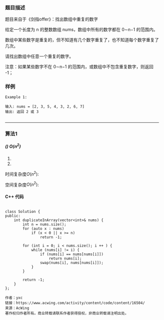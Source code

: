 ### 题目描述
题目来自于《剑指offer》：找出数组中重复的数字

给定一个长度为 n 的整数数组 nums，数组中所有的数字都在 0∼n−1 的范围内。

数组中某些数字是重复的，但不知道有几个数字重复了，也不知道每个数字重复了几次。

请找出数组中任意一个重复的数字。

注意：如果某些数字不在 0∼n−1 的范围内，或数组中不包含重复数字，则返回 -1；



### 样例

```
Example 1:

输入: nums = [2, 3, 5, 4, 3, 2, 6, 7]
输出: 返回 2 或 3


```


----------

### 算法1
##### () $O(n^2)$



1.
2.


时间复杂度$O(n^2)$:

空间复杂度$O(n^2)$:



#### C++ 代码
```

class Solution {
public:
    int duplicateInArray(vector<int>& nums) {
        int n = nums.size();
        for (auto x : nums)
            if (x < 0 || x >= n)
                return -1;

        for (int i = 0; i < nums.size(); i ++ ) {
            while (nums[i] != i) {
                if (nums[i] == nums[nums[i]])
                    return nums[i];
                swap(nums[i], nums[nums[i]]);
            }
        }

        return -1;
    }
};

作者：yxc
链接：https://www.acwing.com/activity/content/code/content/16504/
来源：AcWing
著作权归作者所有。商业转载请联系作者获得授权，非商业转载请注明出处。

```


